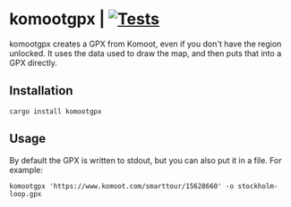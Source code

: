 # komootgpx | [![Tests](https://img.shields.io/github/actions/workflow/status/cdown/komootgpx/ci.yml?branch=master)](https://github.com/cdown/komootgpx/actions?query=branch%3Amaster)

komootgpx creates a GPX from Komoot, even if you don't have the region
unlocked. It uses the data used to draw the map, and then puts that into a GPX
directly.

## Installation

    cargo install komootgpx

## Usage

By default the GPX is written to stdout, but you can also put it in a file. For
example:

    komootgpx 'https://www.komoot.com/smarttour/15628660' -o stockholm-loop.gpx
